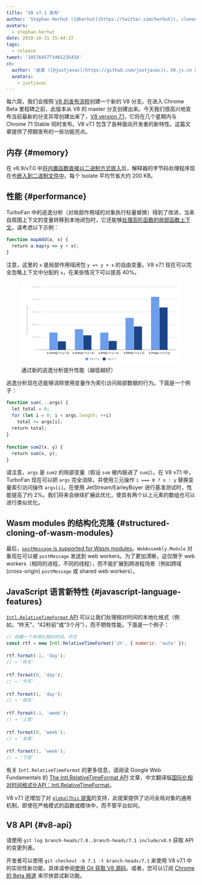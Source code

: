 ```yaml
---
title: 'V8 v7.1 发布'
author: 'Stephan Herhut ([@herhut](https://twitter.com/herhut)), cloned cloner of clones'
avatars:
  - stephan-herhut
date: 2018-10-31 15:44:37
tags:
  - release
tweet: '1057645773465235458'
cn:
  author: '迷渡 ([@justjavac](https://github.com/justjavac))，V8.js.cn 站长'
  avatars:
    - justjavac
---
```

每六周，我们会按照 [V8 的发布流程](/docs/release-process)创建一个新的 V8 分支。在进入 Chrome Beta 里程碑之前，此版本从 V8 的 master 分支创建出来。今天我们很高兴地宣布当前最新的分支异常创建出来了，[V8 version 7.1](https://chromium.googlesource.com/v8/v8.git/+log/branch-heads/7.1)，它将在几个星期内与 Chrome 71 Stable 同时发布。V8 v7.1 包含了各种面向开发者的新特性。这篇文章提供了预期发布的一些功能亮点。

## 内存 {#memory}

在 v6.9/v7.0 中[将内置函数直接以二进制方式嵌入](/blog/embedded-builtins)后，解释器的字节码处理程序现在也[嵌入到二进制文件中](https://bugs.chromium.org/p/v8/issues/detail?id=8068)。每个 Isolate 平均节省大约 200 KB。

## 性能 {#performance}

TurboFan 中的逃逸分析（对局部作用域的对象执行标量替换）得到了改进，当来自周围上下文的变量转移到本地闭包时，它还能够[处理高阶函数的局部函数上下文](https://bit.ly/v8-turbofan-context-sensitive-js-operators)。请考虑以下示例：

```js
function mapAdd(a, x) {
  return a.map(y => y + x);
}
```

注意，这里的 `x` 是局部作用域闭包 `y => y + x` 的自由变量。V8 v7.1 现在可以完全忽略上下文中分配的 `x`，在某些情况下可以提高 40%。

<figure>
  <img src="/_img/v8-release-71/improved-escape-analysis.svg" alt="">
  <figcaption>通过新的逃逸分析提升性能（越低越好）</figcaption>
</figure>

逃逸分析现在还能够消除使用变量作为索引访问局部数据的行为。下面是一个例子：

```js
function sum(...args) {
  let total = 0;
  for (let i = 0; i < args.length; ++i)
    total += args[i];
  return total;
}

function sum2(x, y) {
  return sum(x, y);
}
```

请注意，`args` 是 `sum2` 的局部变量（假设 `sum` 被内联进了 `sum2`）。在 V8 v7.1 中，TurboFan 现在可以把 `args` 完全消除，并使用三元操作 `i === 0 ? x : y` 替换变量索引访问操作 `args[i]`。在使用 JetStream/EarleyBoyer 进行基准测试时，性能提高了约 2%。我们将来会继续扩展此优化，使具有两个以上元素的数组也可以进行类似优化。

## Wasm modules 的结构化克隆 {#structured-cloning-of-wasm-modules}

最后，[`postMessage` is supported for Wasm modules](https://github.com/WebAssembly/design/pull/1074)。`WebAssembly.Module` 对象现在可以被 `postMessage` 发送到 web workers。为了更加清晰，这仅限于 web workers（相同的进程，不同的线程），而不能扩展到跨进程场景（例如跨域(cross-origin) `postMessage` 或 shared web workers）。

## JavaScript 语言新特性 {#javascript-language-features}

[`Intl.RelativeTimeFormat` API](https://zhuanlan.zhihu.com/p/47417391) 可以让我们处理相对时间的本地化格式（例如，“昨天”，“42秒前”或“3个月”），而不牺牲性能。下面是一个例子：

```js
// 创建一个本地化相对时间，中文
const rtf = new Intl.RelativeTimeFormat('zh', { numeric: 'auto' });

rtf.format(-1, 'day');
// → '昨天'

rtf.format(0, 'day');
// → '今天'

rtf.format(1, 'day');
// → '明天'

rtf.format(-1, 'week');
// → '上周'

rtf.format(0, 'week');
// → '本周'

rtf.format(1, 'week');
// → '下周'
```

有关 `Intl.RelativeTimeFormat` 的更多信息，请阅读 Google Web Fundamentals 的 [The Intl.RelativeTimeFormat API](https://developers.google.com/web/updates/2018/10/intl-relativetimeformat) 文章，中文翻译版[国际化相对时间格式化API：Intl.RelativeTimeFormat](https://zhuanlan.zhihu.com/p/47417391)。

V8 v7.1 还增加了对 [`globalThis` 提案](https://github.com/tc39/proposal-global)的支持，此提案提供了访问全局对象的通用机制，即使在严格模式的函数或模块中，而不管平台如何。

## V8 API {#v8-api}

请使用 `git log branch-heads/7.0..branch-heads/7.1 include/v8.h` 获取 API 的变更列表。

开发者可以使用 `git checkout -b 7.1 -t branch-heads/7.1` 来使用 V8 v7.1 中的实验性新功能，具体请参阅[使用 Git 获取 V8 源码](/docs/source-code#using-git)。或者，您可以订阅 [Chrome 的 Beta 频道](https://www.google.com/chrome/browser/beta.html) 来尽快尝试新功能。
